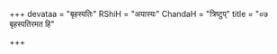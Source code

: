 +++
devataa = "बृहस्पतिः"
RShiH = "अयास्यः"
ChandaH = "त्रिष्टुप्"
title = "०७ बृहस्पतिरमत हि"

+++
